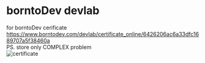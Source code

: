 # borntoDev devlab
 for borntoDev cerificate
 <br>https://www.borntodev.com/devlab/certificate_online/6426206ac6a33dfc1689707a5f38460a
 <br>PS. store only COMPLEX problem
 <br>![certificate](assets/images/certificate.jpg)

